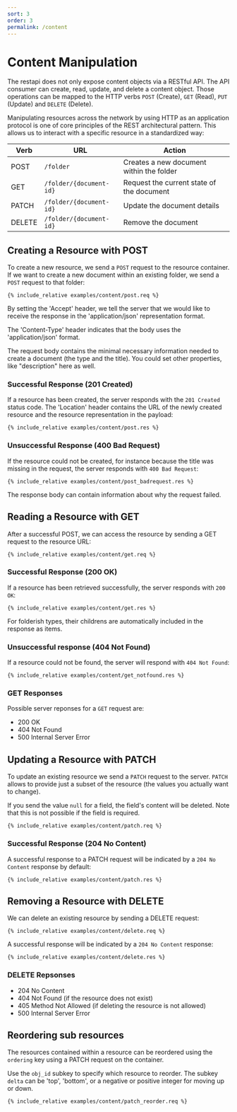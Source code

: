 ```yaml
---
sort: 3
order: 3
permalink: /content
---
```


# Content Manipulation

The restapi does not only expose content objects via a RESTful API. The API consumer can create, read, update, and delete a content object. Those operations can be mapped to the HTTP verbs `POST` (Create), `GET` (Read), `PUT` (Update) and `DELETE` (Delete).

Manipulating resources across the network by using HTTP as an application protocol is one of core principles of the REST architectural pattern. This allows us to interact with a specific resource in a standardized way:

| Verb   | URL                     | Action                                    |
| ------ | ----------------------- | ----------------------------------------- |
| POST   | `/folder`               | Creates a new document within the folder  |
| GET    | `/folder/{document-id}` | Request the current state of the document |
| PATCH  | `/folder/{document-id}` | Update the document details               |
| DELETE | `/folder/{document-id}` | Remove the document                       |

## Creating a Resource with POST

To create a new resource, we send a `POST` request to the resource container. If we want to create a new document within an existing folder, we send a `POST` request to that folder:

```
{% include_relative examples/content/post.req %}
```

By setting the 'Accept' header, we tell the server that we would like to receive the response in the 'application/json' representation format.

The 'Content-Type' header indicates that the body uses the 'application/json' format.

The request body contains the minimal necessary information needed to create a document (the type and the title). You could set other properties, like "description" here as well.

### Successful Response (201 Created)

If a resource has been created, the server responds with the `201 Created` status code. The 'Location' header contains the URL of the newly created resource and the resource representation in the payload:

```
{% include_relative examples/content/post.res %}
```

### Unsuccessful Response (400 Bad Request)

If the resource could not be created, for instance because the title was missing in the request, the server responds with `400 Bad Request`:

```
{% include_relative examples/content/post_badrequest.res %}
```

The response body can contain information about why the request failed.

## Reading a Resource with GET

After a successful POST, we can access the resource by sending a GET request to the resource URL:

```
{% include_relative examples/content/get.req %}
```

### Successful Response (200 OK)

If a resource has been retrieved successfully, the server responds with `200 OK`:

```
{% include_relative examples/content/get.res %}
```

For folderish types, their childrens are automatically included in the response as items.

### Unsuccessful response (404 Not Found)

If a resource could not be found, the server will respond with `404 Not Found`:

```
{% include_relative examples/content/get_notfound.res %}
```

### GET Responses

Possible server reponses for a `GET` request are:

- 200 OK
- 404 Not Found
- 500 Internal Server Error

## Updating a Resource with PATCH

To update an existing resource we send a `PATCH` request to the server. `PATCH` allows to provide just a subset of the resource (the values you actually want to change).

If you send the value `null` for a field, the field's content will be deleted. Note that this is not possible if the field is required.

```
{% include_relative examples/content/patch.req %}
```

### Successful Response (204 No Content)

A successful response to a PATCH request will be indicated by a `204 No Content` response by default:

```
{% include_relative examples/content/patch.res %}
```

## Removing a Resource with DELETE

We can delete an existing resource by sending a DELETE request:

```
{% include_relative examples/content/delete.req %}
```

A successful response will be indicated by a `204 No Content` response:

```
{% include_relative examples/content/delete.res %}
```

### DELETE Repsonses

- 204 No Content
- 404 Not Found (if the resource does not exist)
- 405 Method Not Allowed (if deleting the resource is not allowed)
- 500 Internal Server Error

## Reordering sub resources

The resources contained within a resource can be reordered using the `ordering` key using a PATCH request on the container.

Use the `obj_id` subkey to specify which resource to reorder. The subkey `delta` can be 'top', 'bottom', or a negative or positive integer for moving up or down.

```
{% include_relative examples/content/patch_reorder.req %}
```
